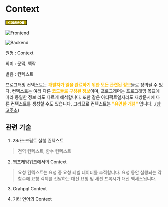 <d-title>

# Context

</d-title>

<d-label>

<d-inner>

![Common](../../2TAT1C/Label_Common.png)

</d-inner>

<d-inner>

![Frontend](../2TAT1C/Label_Frontend.png)

</d-inner>

<d-inner>

![Backend](../2TAT1C/Label_Backend.png)

</d-inner>

</d-label>

<d-origin>

원형 : Context

</d-origin>

<d-mean>

의미 : 문맥, 맥락

</d-mean>

<d-pronunciation>

발음 : 컨텍스트

</d-pronunciation>

<d-content>

프로그래밍 컨텍스트는 <span style="color:#FFBF00; font-weight:bold;">개발자가 일을 완료하기 위한 모든 관련된 정보</span>들로 정의될 수 있다. 컨텍스트는 여러 다른 <span style="color:#FFBF00; font-weight:bold;">코드들로 구성된 정보</span>이며, 프로그래머는 프로그래밍 목표에 따라 동일한 정보 라도 다르게 해석합니다. 또한 같은 아티팩트일지라도 재방문시에 다른 컨택스트를 생성할 수도 있습니다. 그러므로 컨텍스트는 <span style="color:#FFBF00; font-weight:bold;">"유연한 개념"</span> 입니다.
.([참고주소](https://dl.acm.org/doi/10.1145/3195836.3195861))

</d-content>

<d-relation>

## 관련 기술

<d-inner>

1.  자바스크립트 실행 컨텍스트

    </d-inner>

> 전역 컨텍스트, 함수 컨텍스트

<d-inner>

2.  웹프레임워크에서의 Context

</d-inner>

> 요청 컨텍스트는 요청 중 요청 레벨 데이터를 추적합니다. 요청 동안 실행되는 각 함수에 요청 객체를 전달하는 대신 요청 및 세션 프록시가 대신 액세스됩니다.

<d-inner>

3.  Grahpql Context

</d-inner>

<d-inner>

4.  기타 언어의 Context

</d-inner>

</d-relation>
